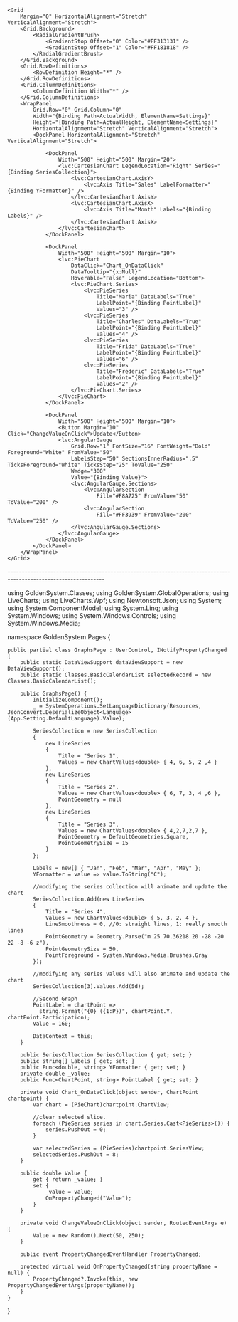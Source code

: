 ﻿<UserControl
    x:Class="GoldenSystem.Pages.GraphsPage"
    xmlns="http://schemas.microsoft.com/winfx/2006/xaml/presentation"
    xmlns:x="http://schemas.microsoft.com/winfx/2006/xaml"
    xmlns:mah="http://metro.mahapps.com/winfx/xaml/controls"
    xmlns:bh="http://schemas.microsoft.com/xaml/behaviors"
    xmlns:d="http://schemas.microsoft.com/expression/blend/2008"
    xmlns:iconPacks="http://metro.mahapps.com/winfx/xaml/iconpacks"
    xmlns:local="clr-namespace:GoldenSystem.Pages"
    xmlns:lvc="clr-namespace:LiveCharts.Wpf;assembly=LiveCharts.Wpf"
    xmlns:mc="http://schemas.openxmlformats.org/markup-compatibility/2006"
    xmlns:xctk="http://schemas.xceed.com/wpf/xaml/toolkit"
    Name="Settings"
    HorizontalAlignment="Stretch"
    VerticalAlignment="Stretch"
    d:DesignHeight="500"
    d:DesignWidth="600"
    Foreground="White"
    Tag="Settings"
    mc:Ignorable="d">

    <Grid
        Margin="0" HorizontalAlignment="Stretch" VerticalAlignment="Stretch">
        <Grid.Background>
            <RadialGradientBrush>
                <GradientStop Offset="0" Color="#FF313131" />
                <GradientStop Offset="1" Color="#FF181818" />
            </RadialGradientBrush>
        </Grid.Background>
        <Grid.RowDefinitions>
            <RowDefinition Height="*" />
        </Grid.RowDefinitions>
        <Grid.ColumnDefinitions>
            <ColumnDefinition Width="*" />
        </Grid.ColumnDefinitions>
        <WrapPanel
            Grid.Row="0" Grid.Column="0"
            Width="{Binding Path=ActualWidth, ElementName=Settings}"
            Height="{Binding Path=ActualHeight, ElementName=Settings}"
            HorizontalAlignment="Stretch" VerticalAlignment="Stretch">
            <DockPanel HorizontalAlignment="Stretch" VerticalAlignment="Stretch">

                <DockPanel
                    Width="500" Height="500" Margin="20">
                    <lvc:CartesianChart LegendLocation="Right" Series="{Binding SeriesCollection}">
                        <lvc:CartesianChart.AxisY>
                            <lvc:Axis Title="Sales" LabelFormatter="{Binding YFormatter}" />
                        </lvc:CartesianChart.AxisY>
                        <lvc:CartesianChart.AxisX>
                            <lvc:Axis Title="Month" Labels="{Binding Labels}" />
                        </lvc:CartesianChart.AxisX>
                    </lvc:CartesianChart>
                </DockPanel>

                <DockPanel
                    Width="500" Height="500" Margin="10">
                    <lvc:PieChart
                        DataClick="Chart_OnDataClick"
                        DataTooltip="{x:Null}"
                        Hoverable="False" LegendLocation="Bottom">
                        <lvc:PieChart.Series>
                            <lvc:PieSeries
                                Title="Maria" DataLabels="True"
                                LabelPoint="{Binding PointLabel}"
                                Values="3" />
                            <lvc:PieSeries
                                Title="Charles" DataLabels="True"
                                LabelPoint="{Binding PointLabel}"
                                Values="4" />
                            <lvc:PieSeries
                                Title="Frida" DataLabels="True"
                                LabelPoint="{Binding PointLabel}"
                                Values="6" />
                            <lvc:PieSeries
                                Title="Frederic" DataLabels="True"
                                LabelPoint="{Binding PointLabel}"
                                Values="2" />
                        </lvc:PieChart.Series>
                    </lvc:PieChart>
                </DockPanel>

                <DockPanel
                    Width="500" Height="500" Margin="10">
                    <Button Margin="10" Click="ChangeValueOnClick">Update</Button>
                    <lvc:AngularGauge
                        Grid.Row="1" FontSize="16" FontWeight="Bold" Foreground="White" FromValue="50"
                        LabelsStep="50" SectionsInnerRadius=".5" TicksForeground="White" TicksStep="25" ToValue="250"
                        Wedge="300"
                        Value="{Binding Value}">
                        <lvc:AngularGauge.Sections>
                            <lvc:AngularSection
                                Fill="#F8A725" FromValue="50" ToValue="200" />
                            <lvc:AngularSection
                                Fill="#FF3939" FromValue="200" ToValue="250" />
                        </lvc:AngularGauge.Sections>
                    </lvc:AngularGauge>
                </DockPanel>
            </DockPanel>
        </WrapPanel>
    </Grid>
</UserControl>
----------------------------------------------------------------------------------------------------------------

using GoldenSystem.Classes;
using GoldenSystem.GlobalOperations;
using LiveCharts;
using LiveCharts.Wpf;
using Newtonsoft.Json;
using System;
using System.ComponentModel;
using System.Linq;
using System.Windows;
using System.Windows.Controls;
using System.Windows.Media;

namespace GoldenSystem.Pages {

    public partial class GraphsPage : UserControl, INotifyPropertyChanged {
        public static DataViewSupport dataViewSupport = new DataViewSupport();
        public static Classes.BasicCalendarList selectedRecord = new Classes.BasicCalendarList();

        public GraphsPage() {
            InitializeComponent();
            _ = SystemOperations.SetLanguageDictionary(Resources, JsonConvert.DeserializeObject<Language>(App.Setting.DefaultLanguage).Value);

            SeriesCollection = new SeriesCollection
            {
                new LineSeries
                {
                    Title = "Series 1",
                    Values = new ChartValues<double> { 4, 6, 5, 2 ,4 }
                },
                new LineSeries
                {
                    Title = "Series 2",
                    Values = new ChartValues<double> { 6, 7, 3, 4 ,6 },
                    PointGeometry = null
                },
                new LineSeries
                {
                    Title = "Series 3",
                    Values = new ChartValues<double> { 4,2,7,2,7 },
                    PointGeometry = DefaultGeometries.Square,
                    PointGeometrySize = 15
                }
            };

            Labels = new[] { "Jan", "Feb", "Mar", "Apr", "May" };
            YFormatter = value => value.ToString("C");

            //modifying the series collection will animate and update the chart
            SeriesCollection.Add(new LineSeries
            {
                Title = "Series 4",
                Values = new ChartValues<double> { 5, 3, 2, 4 },
                LineSmoothness = 0, //0: straight lines, 1: really smooth lines
                PointGeometry = Geometry.Parse("m 25 70.36218 20 -28 -20 22 -8 -6 z"),
                PointGeometrySize = 50,
                PointForeground = System.Windows.Media.Brushes.Gray
            });

            //modifying any series values will also animate and update the chart
            SeriesCollection[3].Values.Add(5d);

            //Second Graph
            PointLabel = chartPoint =>
              string.Format("{0} ({1:P})", chartPoint.Y, chartPoint.Participation);
            Value = 160;

            DataContext = this;
        }

        public SeriesCollection SeriesCollection { get; set; }
        public string[] Labels { get; set; }
        public Func<double, string> YFormatter { get; set; }
        private double _value;
        public Func<ChartPoint, string> PointLabel { get; set; }

        private void Chart_OnDataClick(object sender, ChartPoint chartpoint) {
            var chart = (PieChart)chartpoint.ChartView;

            //clear selected slice.
            foreach (PieSeries series in chart.Series.Cast<PieSeries>()) {
                series.PushOut = 0;
            }

            var selectedSeries = (PieSeries)chartpoint.SeriesView;
            selectedSeries.PushOut = 8;
        }

        public double Value {
            get { return _value; }
            set {
                _value = value;
                OnPropertyChanged("Value");
            }
        }

        private void ChangeValueOnClick(object sender, RoutedEventArgs e) {
            Value = new Random().Next(50, 250);
        }

        public event PropertyChangedEventHandler PropertyChanged;

        protected virtual void OnPropertyChanged(string propertyName = null) {
            PropertyChanged?.Invoke(this, new PropertyChangedEventArgs(propertyName));
        }
    }
}